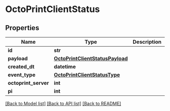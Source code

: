 # OctoPrintClientStatus


## Properties
Name | Type | Description | Notes
------------ | ------------- | ------------- | -------------
**id** | **str** |  | [readonly] 
**payload** | [**OctoPrintClientStatusPayload**](OctoPrintClientStatusPayload.md) |  | 
**created_dt** | **datetime** |  | [readonly] 
**event_type** | [**OctoPrintClientStatusType**](OctoPrintClientStatusType.md) |  | 
**octoprint_server** | **int** |  | 
**pi** | **int** |  | 

[[Back to Model list]](../README.md#documentation-for-models) [[Back to API list]](../README.md#documentation-for-api-endpoints) [[Back to README]](../README.md)


